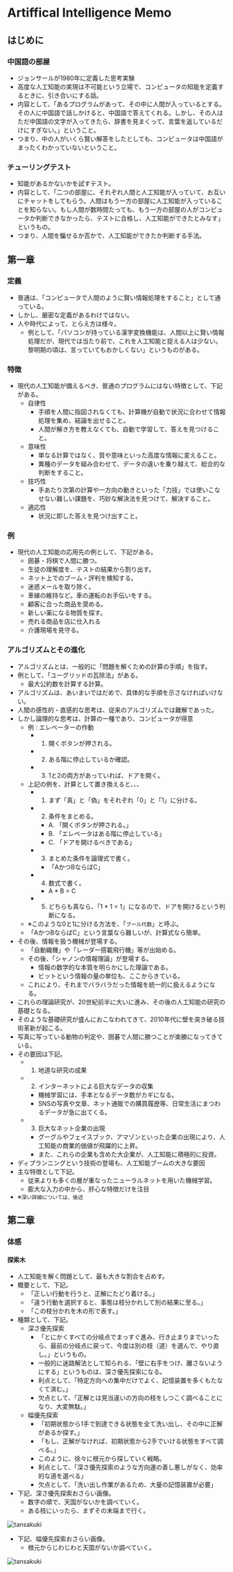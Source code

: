 # Artiffical Intelligence Memo
## はじめに
### 中国語の部屋
- ジョンサールが1980年に定義した思考実験
- 高度な人工知能の実現は不可能という立場で、コンピュータの知能を定義するときに、引き合いにする話。
- 内容として、「あるプログラムがあって、その中に人間が入っているとする。その人に中国語で話しかけると、中国語で答えてくれる。しかし、その人はただ中国語の文字が入ってきたら、辞書を見まくって、言葉を返しているだけにすぎない。」ということ。
- つまり、中の人がいくら賢い解答をしたとしても、コンピュータは中国語がまったくわかっていないということ。

### チューリングテスト
- 知能があるかないかを試すテスト。
- 内容として、「二つの部屋に、それぞれ人間と人工知能が入っていて、お互いにチャットをしてもらう。人間はもう一方の部屋に人工知能が入っていることを知らない。もし人間が数時間たっても、もう一方の部屋の人がコンピュータか判断できなかったら、テストに合格し、人工知能ができたとみなす」というもの。
- つまり、人間を騙せるか否かで、人工知能ができたか判断する手法。

## 第一章
### 定義
- 普通は、「コンピュータで人間のように賢い情報処理をすること」として通っている。
- しかし、厳密な定義があるわけではない。
- 人や時代によって、とらえ方は様々。
    - 例として、「パソコンが持っている漢字変換機能は、人間以上に賢い情報処理だが、現代では当たり前で、これを人工知能と捉える人は少ない。黎明期の頃は、言っていてもおかしくない」というものがある。

### 特徴
- 現代の人工知能が備えるべき、普通のプログラムにはない特徴として、下記がある。
    - 自律性
        - 手順を人間に指図されなくても、計算機が自動で状況に合わせて情報処理を集め、結論を出せること。
        - 人間が解き方を教えなくても、自動で学習して、答えを見つけること。
    - 意味性
        - 単なる計算ではなく、質や意味といった高度な情報に変えること。
        - 異種のデータを組み合わせて、データの違いを乗り越えて、総合的な判断をすること。
    - 技巧性
        - 手あたり次第の計算や一方向の動きといった「力技」では使いこなせない難しい課題を、巧妙な解決法を見つけて、解決すること。
    - 適応性
        - 状況に即した答えを見つけ出すこと。

### 例
- 現代の人工知能の応用先の例として、下記がある。
    - 囲碁・将棋で人間に勝つ。
    - 生徒の理解度を、テストの結果から割り出す。
    - ネット上でのブーム・評判を検知する。
    - 迷惑メールを取り除く。
    - 車線の維持など。車の運転のお手伝いをする。
    - 顧客に合った商品を奨める。
    - 新しい薬になる物質を探す。
    - 売れる商品を店に仕入れる
    - 介護現場を見守る。

### アルゴリズムとその進化
- アルゴリズムとは、一般的に「問題を解くための計算の手順」を指す。
- 例として、「ユーグリッドの瓦除法」がある。
    - 最大公約数を計算する計算。
- アルゴリズムは、あいまいではだめで、具体的な手順を示さなければいけない。
- 人間の感性的・直感的な思考は、従来のアルゴリズムでは難解であった。
- しかし論理的な思考は、計算の一種であり、コンピュータが得意
    - 例 : エレベーターの作動
        - 1. 開くボタンが押される。
        - 2. ある階に停止しているか確認。
        - 3. 1と2の両方があっていれば、ドアを開く。
    - 上記の例を、計算として置き換えると、、、
        - 1. まず「真」と「偽」をそれぞれ「0」と「1」に分ける。
        - 2. 条件をまとめる。
            - A. 「開くボタンが押される。」
            - B. 「エレベータはある階に停止している」
            - C. 「ドアを開けるべきである」
        - 3. まとめた条件を論理式で書く。
            - 「AかつBならばC」
        - 4. 数式で書く。
            - A * B = C
        - 5. どちらも真なら、「1 * 1 = 1」になるので、ドアを開けるという判断になる。
    - ※このような0と1に分ける方法を、「`ブール代数`」と呼ぶ。
    - 「AかつBならばC」という言葉なら難しいが、計算式なら簡単。
- その後、情報を扱う機械が登場する。
    - 「自動織機」や「レーダー搭載飛行機」等が出始める。
    - その後、「シャノンの情報理論」が登場する。
        - 情報の数学的な本質を明らかにした理論である。
        - ビットという情報の量の単位も、ここからきている。
    - これにより、それまでバラバラだった情報を統一的に扱えるようになる。
- これらの理論研究が、20世紀前半に大いに進み、その後の人工知能の研究の基礎となる。
- そのような基礎研究が盛んにおこなわれてきて、2010年代に壁を突き破る技術革新が起こる。
- 写真に写っている動物の判定や、囲碁で人間に勝つことが楽勝になってきている。
- その要因は下記。
    - 1. 地道な研究の成果
    - 2. インターネットによる巨大なデータの収集
        - 機械学習には、手本となるデータ数がカギになる。
        - SNSの写真や文章、ネット通販での購買履歴等、日常生活にまつわるデータが急に出てくる。
    - 3. 巨大なネット企業の出現
        - グーグルやフェイスブック、アマゾンといった企業の出現により、人工知能の商業的価値が飛躍的に上昇。
        - また、これらの企業も含めた大企業が、人工知能に積極的に投資。
- ディプランニングという技術の登場も、人工知能ブームの大きな要因
- 主な特徴として下記。
    - 従来よりも多くの層が重なったニューラルネットを用いた機械学習。
    - 膨大な入力の中から、肝心な特徴だけを注目
- ※`深い詳細については、後述`

## 第二章
### 体感
#### 探索木
- 人工知能を解く問題として、最も大きな割合を占めす。
- 概要として、下記。
    - 「正しい行動を行うと、正解にたどり着ける。」
    - 「違う行動を選択すると、事態は枝分かれして別の結果に至る。」
    - 「この枝分かれを木の形で表す。」
- 種類として、下記。
    - 深さ優先探索
        - 「とにかくすべての分岐点でまっすぐ進み、行き止まりまでいったら、最前の分岐点に戻って、今度は別の枝（道）を選んで、やり直し。」というもの。
        - 一般的に迷路解法として知られる、「壁に右手をつけ、離さないようにする」というものは、深さ優先探索になる。
        - 利点として、「特定方向への集中だけでよく、記憶装置を多くもたなくて済む。」
        - 欠点として、「正解とは見当違いの方向の枝をしつこく調べることになり、大変無駄。」
    - 幅優先探索
        - 「初期状態から1手で到達できる状態を全て洗い出し、その中に正解があるか探す。」
        - 「もし、正解がなければ、初期状態から2手でいける状態をすべて調べる。」
        - このように、徐々に根元から探していく戦略。
        - 利点として、「深さ優先探索のような方向運の善し悪しがなく、効率的な道を選べる」
        - 欠点として、「洗い出し作業があるため、大量の記憶装置が必要」
- 下記、深さ優先探索おさらい画像。
    - 数字の順で、天国がないかを調べていく。
    - ある枝にいったら、まずその末端まで行く。

![tansakuki](https://user-images.githubusercontent.com/44114228/53053240-2d608980-34e4-11e9-89a8-953b899a1df8.png)


- 下記、幅優先探索おさらい画像。
    - 根元からじわじわと天国がないか調べていく。

![tansakuki](https://user-images.githubusercontent.com/44114228/53053636-487fc900-34e5-11e9-9a1d-49608fe0ca1b.png)

